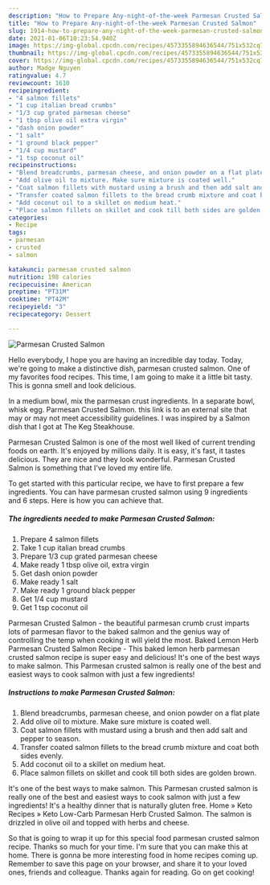 ```yaml
---
description: "How to Prepare Any-night-of-the-week Parmesan Crusted Salmon"
title: "How to Prepare Any-night-of-the-week Parmesan Crusted Salmon"
slug: 1914-how-to-prepare-any-night-of-the-week-parmesan-crusted-salmon
date: 2021-01-06T10:23:54.940Z
image: https://img-global.cpcdn.com/recipes/4573355894636544/751x532cq70/parmesan-crusted-salmon-recipe-main-photo.jpg
thumbnail: https://img-global.cpcdn.com/recipes/4573355894636544/751x532cq70/parmesan-crusted-salmon-recipe-main-photo.jpg
cover: https://img-global.cpcdn.com/recipes/4573355894636544/751x532cq70/parmesan-crusted-salmon-recipe-main-photo.jpg
author: Madge Nguyen
ratingvalue: 4.7
reviewcount: 1610
recipeingredient:
- "4 salmon fillets"
- "1 cup italian bread crumbs"
- "1/3 cup grated parmesan cheese"
- "1 tbsp olive oil extra virgin"
- "dash onion powder"
- "1 salt"
- "1 ground black pepper"
- "1/4 cup mustard"
- "1 tsp coconut oil"
recipeinstructions:
- "Blend breadcrumbs, parmesan cheese, and onion powder on a flat plate"
- "Add olive oil to mixture. Make sure mixture is coated well."
- "Coat salmon fillets with mustard using a brush and then add salt and pepper to season."
- "Transfer coated salmon fillets to the bread crumb mixture and coat both sides evenly."
- "Add coconut oil to a skillet on medium heat."
- "Place salmon fillets on skillet and cook till both sides are golden brown."
categories:
- Recipe
tags:
- parmesan
- crusted
- salmon

katakunci: parmesan crusted salmon 
nutrition: 198 calories
recipecuisine: American
preptime: "PT31M"
cooktime: "PT42M"
recipeyield: "3"
recipecategory: Dessert

---
```



![Parmesan Crusted Salmon](https://img-global.cpcdn.com/recipes/4573355894636544/751x532cq70/parmesan-crusted-salmon-recipe-main-photo.jpg)

Hello everybody, I hope you are having an incredible day today. Today, we're going to make a distinctive dish, parmesan crusted salmon. One of my favorites food recipes. This time, I am going to make it a little bit tasty. This is gonna smell and look delicious.

In a medium bowl, mix the parmesan crust ingredients. In a separate bowl, whisk egg. Parmesan Crusted Salmon. this link is to an external site that may or may not meet accessibility guidelines. I was inspired by a Salmon dish that I got at The Keg Steakhouse.

Parmesan Crusted Salmon is one of the most well liked of current trending foods on earth. It's enjoyed by millions daily. It is easy, it's fast, it tastes delicious. They are nice and they look wonderful. Parmesan Crusted Salmon is something that I've loved my entire life.


To get started with this particular recipe, we have to first prepare a few ingredients. You can have parmesan crusted salmon using 9 ingredients and 6 steps. Here is how you can achieve that.

<!--inarticleads1-->

##### The ingredients needed to make Parmesan Crusted Salmon:

1. Prepare 4 salmon fillets
1. Take 1 cup italian bread crumbs
1. Prepare 1/3 cup grated parmesan cheese
1. Make ready 1 tbsp olive oil, extra virgin
1. Get dash onion powder
1. Make ready 1 salt
1. Make ready 1 ground black pepper
1. Get 1/4 cup mustard
1. Get 1 tsp coconut oil


Parmesan Crusted Salmon - the beautiful parmesan crumb crust imparts lots of parmesan flavor to the baked salmon and the genius way of controlling the temp when cooking it will yield the most. Baked Lemon Herb Parmesan Crusted Salmon Recipe - This baked lemon herb parmesan crusted salmon recipe is super easy and delicious! It&#39;s one of the best ways to make salmon. This Parmesan crusted salmon is really one of the best and easiest ways to cook salmon with just a few ingredients! 

<!--inarticleads2-->

##### Instructions to make Parmesan Crusted Salmon:

1. Blend breadcrumbs, parmesan cheese, and onion powder on a flat plate
1. Add olive oil to mixture. Make sure mixture is coated well.
1. Coat salmon fillets with mustard using a brush and then add salt and pepper to season.
1. Transfer coated salmon fillets to the bread crumb mixture and coat both sides evenly.
1. Add coconut oil to a skillet on medium heat.
1. Place salmon fillets on skillet and cook till both sides are golden brown.


It&#39;s one of the best ways to make salmon. This Parmesan crusted salmon is really one of the best and easiest ways to cook salmon with just a few ingredients! It&#39;s a healthy dinner that is naturally gluten free. Home » Keto Recipes » Keto Low-Carb Parmesan Herb Crusted Salmon. The salmon is drizzled in olive oil and topped with herbs and cheese. 

So that is going to wrap it up for this special food parmesan crusted salmon recipe. Thanks so much for your time. I'm sure that you can make this at home. There is gonna be more interesting food in home recipes coming up. Remember to save this page on your browser, and share it to your loved ones, friends and colleague. Thanks again for reading. Go on get cooking!
